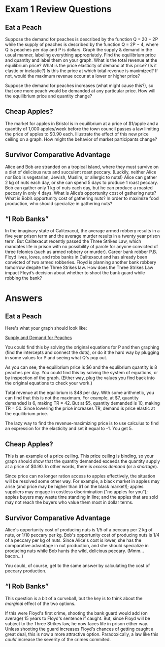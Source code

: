 # Exam 1 Review Questions

## Eat a Peach

Suppose the demand for peaches is described by the function Q = 20 − 2P while the supply of peaches is described by the function Q = 2P − 4, where Q is peaches per day and P is dollars. Graph the supply & demand in the usual manner, labeling everything appropriately. Find the equilibrium price and quantity and label them on your graph. What is the total revenue at the equilibrium price? What is the price elasticity of demand at this price? (Is it elastic or inelastic?) Is this the price at which total revenue is maximized? If not, would the maximum revenue occur at a lower or higher price?

Suppose the demand for peaches increases (what might cause this?), so that one more peach would be demanded at any particular price. How will the equilibrium price and quantity change?

## Cheap Apples?

The market for apples in Bristol is in equilibrium at a price of $1/apple and a quantity of 1,000 apples/week before the town council passes a law limiting the price of apples to $0.90 each. Illustrate the effect of this new price ceiling on a graph. How might the behavior of market participants change?

## Survivor Comparative Advantage

Alice and Bob are stranded on a tropical island, where they must survive on a diet of delicious nuts and succulent roast peccary. (Luckily, neither Alice nor Bob is vegetarian, Jewish, Muslim, or allergic to nuts!) Alice can gather 2 kg of nuts each day, or she can spend 5 days to produce 1 roast peccary. Bob can gather only 1 kg of nuts each day, but he can produce a roasted peccary in only 4 days. What is Alice’s opportunity cost of gathering nuts? What is Bob’s opportunity cost of gathering nuts? In order to maximize food production, who should specialize in gathering nuts?

## “I Rob Banks”

In the imaginary state of Calitexacut, the average armed robbery results in a five year prison term and the average murder results in a twenty year prison term. But Calitexacut recently passed the Three Strikes Law, which mandates life in prison with no possibility of parole for anyone convicted of three felonies (such as armed robbery or murder). Career bank robber P.B. Floyd lives, loves, and robs banks in Calitexacut and has already been convicted of two armed robberies. Floyd is planning another bank robbery tomorrow despite the Three Strikes law. How does the Three Strikes Law impact Floyd’s decision about whether to shoot the bank guard while robbing the bank?


# Answers

## Eat a Peach

Here's what your graph should look like:

[Supply and Demand for Peaches](https://github.com/szarka/RWUEcon102/blob/master/Fall2014/PeachSD.png)

You could find this by solving the original equations for P and then graphing (find the intercepts and connect the dots), or do it the hard way by plugging in some values for P and seeing what Q's pop out.

As you can see, the equilibrium price is $6 and the equlibrium quantity is 8 peaches per day. You could find this by solving the system of equations, or by inspection of the graph. (Either way, plug the values you find back into the original equations to check your work.)

Total revenue at the equlibrium is $48 per day. With some arithmetic, you can find that this is not the maximum. For example, at $7, quantity demanded is 6, making TR = 42. But at $5, quantity demanded is 10, making TR = 50. Since lowering the price increases TR, demand is price elastic at the equilibrium price.

The lazy way to find the revenue-maximizing price is to use calculus to find an expression for the elasticity and set it equal to -1. You get 5.

## Cheap Apples?

This is an example of a price ceiling. This price ceiling is binding, so your graph should show that the quantity demanded exceeds the quantity supply at a price of $0.90. In other words, there is *excess demand* (or a *shortage*).

Since price can no longer ration access to apples effectively, the situation will be resolved some other way. For example, a black market in apples may arise (and price may be higher than $1 on the black market!); apples suppliers may engage in costless discrimination ("no apples for you"); apples buyers may waste time standing in line; and the apples that are sold may not reach the buyers who value them most in dollar terms.

## Survivor Comparative Advantage

Alice's opportunity cost of producing nuts is 1/5 of a peccary per 2 kg of nuts, or 1/10 peccary per kg. Bob's opportunity cost of producing nuts is 1/4 of a peccary per kg of nuts. Since Alice's cost is lower, she has the comparative advantage in nut production, and she should specialize in producing nuts while Bob hunts the wild, delicious peccary. (Mmm... bacon...)

You could, of course, get to the same answer by calculating the cost of peccary production.

## “I Rob Banks”

This question is a bit of a curveball, but the key is to think about the *marginal* effect of the two options.

If this were Floyd's first crime, shooting the bank guard would add (on average) 15 years to Floyd's sentence if caught. But, since Floyd will be subject to the Three Strikes law, he now faces life in prison either way. Unless shooting the guard increases Floyd's chances of getting caught a great deal, this is now a more attractive option. Paradoxically, a law like this *could* increase the severity of the crimes commited.
